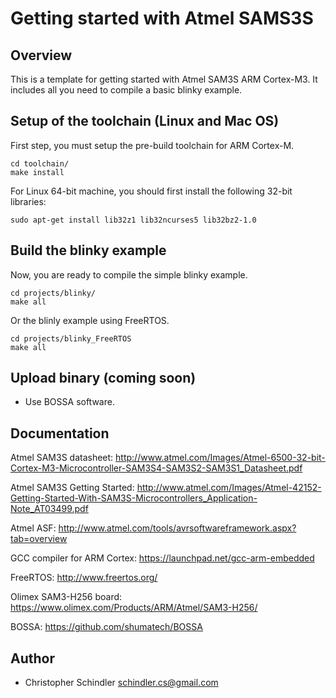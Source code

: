 # Getting started with Atmel SAMS3S

## Overview

This is a template for getting started with Atmel SAM3S ARM Cortex-M3.
It includes all you need to compile a basic blinky example.

## Setup of the toolchain (Linux and Mac OS)

First step, you must setup the pre-build toolchain for ARM Cortex-M.

	cd toolchain/
	make install

For Linux 64-bit machine, you should first install the following 32-bit libraries:

	sudo apt-get install lib32z1 lib32ncurses5 lib32bz2-1.0

## Build the blinky example

Now, you are ready to compile the simple blinky example.

	cd projects/blinky/
	make all

Or the blinly example using FreeRTOS.

	cd projects/blinky_FreeRTOS
	make all

## Upload binary (coming soon)

* Use BOSSA software.

## Documentation

Atmel SAM3S datasheet: http://www.atmel.com/Images/Atmel-6500-32-bit-Cortex-M3-Microcontroller-SAM3S4-SAM3S2-SAM3S1_Datasheet.pdf

Atmel SAM3S Getting Started: http://www.atmel.com/Images/Atmel-42152-Getting-Started-With-SAM3S-Microcontrollers_Application-Note_AT03499.pdf

Atmel ASF: http://www.atmel.com/tools/avrsoftwareframework.aspx?tab=overview

GCC compiler for ARM Cortex: https://launchpad.net/gcc-arm-embedded

FreeRTOS: http://www.freertos.org/

Olimex SAM3-H256 board:
https://www.olimex.com/Products/ARM/Atmel/SAM3-H256/

BOSSA: https://github.com/shumatech/BOSSA

## Author

* Christopher Schindler schindler.cs@gmail.com
